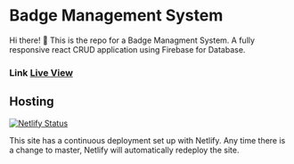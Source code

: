 # Badge Management System

Hi there! 👋  This is the repo for a Badge Managment System. A fully responsive react CRUD application using Firebase for Database.



### Link [Live View](https://badge-management-react.netlify.app/)


## Hosting

[![Netlify Status](https://api.netlify.com/api/v1/badges/c6ab75d8-c5c5-4237-9ae8-c2320b3e7cac/deploy-status)](https://app.netlify.com/sites/badge-management-react/deploys)

This site has a continuous deployment set up with Netlify. Any time there is a change to master, Netlify will automatically redeploy the site.
